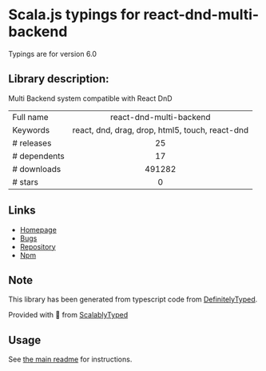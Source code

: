 
# Scala.js typings for react-dnd-multi-backend

Typings are for version 6.0

## Library description:
Multi Backend system compatible with React DnD

|                    |                 |
| ------------------ | :-------------: |
| Full name          | react-dnd-multi-backend |
| Keywords           | react, dnd, drag, drop, html5, touch, react-dnd |
| # releases         | 25 |
| # dependents       | 17 |
| # downloads        | 491282 |
| # stars            | 0 |

## Links
- [Homepage](https://louisbrunner.github.io/dnd-multi-backend/packages/react-dnd-multi-backend/)
- [Bugs](https://github.com/LouisBrunner/dnd-multi-backend/issues)
- [Repository](https://github.com/LouisBrunner/dnd-multi-backend)
- [Npm](https://www.npmjs.com/package/react-dnd-multi-backend)
    


## Note
This library has been generated from typescript code from [DefinitelyTyped](https://definitelytyped.org).

Provided with :purple_heart: from [ScalablyTyped](https://github.com/oyvindberg/ScalablyTyped)

## Usage
See [the main readme](../../readme.md) for instructions.


